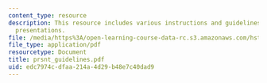 ```yaml
---
content_type: resource
description: This resource includes various instructions and guidelines for oral paper
  presentations.
file: /media/https%3A/open-learning-course-data-rc.s3.amazonaws.com/hst-723j-neural-coding-and-perception-of-sound-spring-2005/edc7974cdfaa214a4d29b48e7c40dad9_prsnt_guidelines.pdf
file_type: application/pdf
resourcetype: Document
title: prsnt_guidelines.pdf
uid: edc7974c-dfaa-214a-4d29-b48e7c40dad9
---
```

